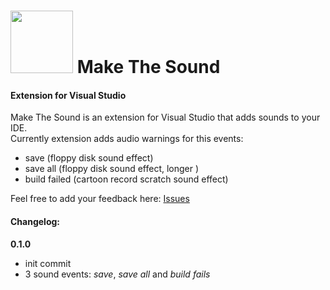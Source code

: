 # <img src="https://raw.githubusercontent.com/djfoxer/VisualStudioMakeTheSound/master/djfoxer.VisualStudio.MakeTheSound/Resources/MakeTheSound.ico" width="100" height="100" /> Make The Sound
#### Extension for Visual Studio

Make The Sound is an extension for Visual Studio that adds sounds to your IDE.  
Currently extension adds audio warnings for this events:
- save (floppy disk sound effect)
- save all (floppy disk sound effect, longer )
- build failed (cartoon record scratch sound effect)

Feel free to add your feedback here: [Issues](https://github.com/djfoxer/VisualStudioMakeTheSound/issues)

#### Changelog:


**0.1.0**
- init commit
- 3 sound events: *save*, *save all* and *build fails*
